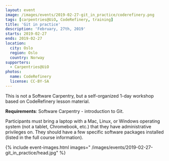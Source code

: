 ```yaml
---
layout: event
image: /images/events/2019-02-27-git_in_practice/coderefinery.png
tags: [carpentries@UiO, CodeRefinery, training]
title: 'Git in practice'
description: 'February, 27th, 2019'
starts: 2019-02-27
ends: 2019-02-27
location:
  city: Oslo
  region: Oslo
  country: Norway
supporters:
  - Carpentries@UiO
photos:
  name: CodeRefinery
  license: CC-BY-SA
---
```


This is not a Software Carpentry, but a self-organized 1-day workshop based on CodeRefinery lesson material.

**Requirements**: Software Carpentry - introduction to Git. 

Participants must bring a laptop with a Mac, Linux, or Windows operating system (not a tablet, Chromebook, etc.) that they have administrative privileges on. They should have a few specific software packages installed (listed in the full course information).

{% include event-images.html images="
  /images/events/2019-02-27-git_in_practice/head.jpg"
%}

